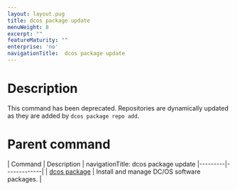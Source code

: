 ```yaml
---
layout: layout.pug
title: dcos package update
menuWeight: 8
excerpt: ""
featureMaturity: ""
enterprise: 'no'
navigationTitle:  dcos package update
---
```


<!-- This source repo for this topic is https://github.com/dcos/dcos-docs -->


# Description
This command has been deprecated. Repositories are dynamically updated as they are added by `dcos package repo add`.

# Parent command

| Command | Description |
navigationTitle:  dcos package update
|---------|-------------|
| [dcos package](/docs/1.10/cli/command-reference/dcos-package/)   | Install and manage DC/OS software packages. |
